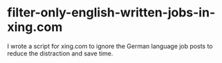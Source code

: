 # filter-only-english-written-jobs-in-xing.com
I wrote a script for xing.com to ignore the German language job posts to reduce the distraction and save time.
